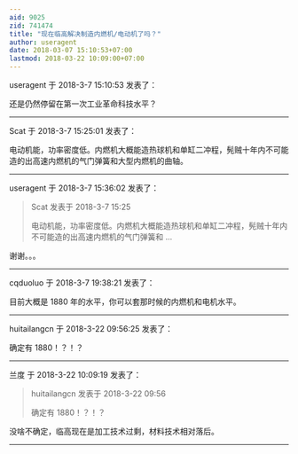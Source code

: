 ```yaml
---
aid: 9025
zid: 741474
title: "现在临高解决制造内燃机/电动机了吗？"
author: useragent
date: 2018-03-07 15:10:53+07:00
lastmod: 2018-03-22 10:09:00+07:00
---
```


useragent 于 2018-3-7 15:10:53 发表了：

还是仍然停留在第一次工业革命科技水平？

---

Scat 于 2018-3-7 15:25:01 发表了：

电动机能，功率密度低。内燃机大概能造热球机和单缸二冲程，髡贼十年内不可能造的出高速内燃机的气门弹簧和大型内燃机的曲轴。

---

useragent 于 2018-3-7 15:36:02 发表了：

> Scat 发表于 2018-3-7 15:25
>
> 电动机能，功率密度低。内燃机大概能造热球机和单缸二冲程，髡贼十年内不可能造的出高速内燃机的气门弹簧和 ...

谢谢。。。

---

cqduoluo 于 2018-3-7 19:38:21 发表了：

目前大概是 1880 年的水平，你可以套那时候的内燃机和电机水平。

---

huitailangcn 于 2018-3-22 09:56:25 发表了：

确定有 1880！？！？

---

兰度 于 2018-3-22 10:09:19 发表了：

> huitailangcn 发表于 2018-3-22 09:56
>
> 确定有 1880！？！？

没啥不确定，临高现在是加工技术过剩，材料技术相对落后。

---
